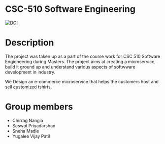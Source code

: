 # CSC-510 Software Engineering 
[![DOI](https://zenodo.org/badge/DOI/10.5281/zenodo.7029799.svg)](https://doi.org/10.5281/zenodo.7029799)

# Description
The project was taken up as a part of the course work for CSC 510 Software Engieneering during Masters. The project aims at creating a microservice, build it ground up and understand various aspects of softwware development in industry.

We Design an e-commerce microservice that helps the customers host and sell customized tshirts. 

# Group members
* Chirrag Nangia
* Saswat Priyadarshan
* Sneha Madle
* Yugalee Vijay Patil
